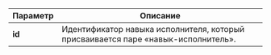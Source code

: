 Параметр | Описание
----- | -----
**id** | Идентификатор навыка исполнителя, который присваивается паре «навык-исполнитель».